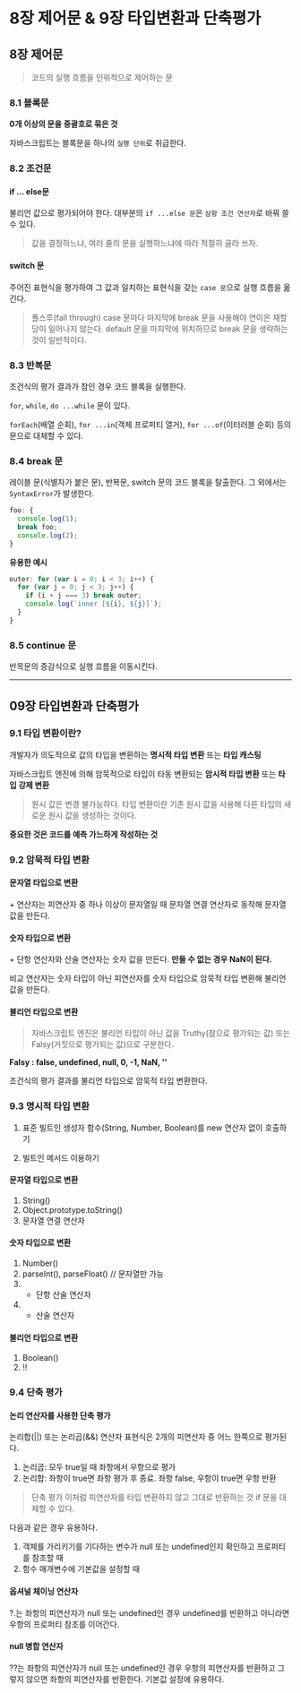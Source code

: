 # 8장 제어문 & 9장 타입변환과 단축평가

## 8장 제어문

> 코드의 실행 흐름을 인위적으로 제어하는 문

### 8.1 블록문

**0개 이상의 문을 중괄호로 묶은 것**

자바스크립트는 블록문을 하나의 `실행 단위`로 취급한다.

### 8.2 조건문

#### if ... else문

불리언 값으로 평가되어야 한다.
대부분의 `if ...else 문`은 `삼항 조건 연산자`로 바꿔 쓸 수 있다.

> 값을 결정하느냐, 여러 줄의 문을 실행하느냐에 따라 적절히 골라 쓰자.

#### switch 문

주어진 표현식을 평가하여 그 값과 일치하는 표현식을 갖는 `case 문`으로 실행 흐름을 옮긴다.

> 폴스루(fall through)
> case 문마다 마지막에 break 문을 사용해야 연이은 재할당이 일어나지 않는다.
> default 문을 마지막에 위치하므로 break 문을 생략하는 것이 일반적이다.

### 8.3 반복문

조건식의 평가 결과가 참인 경우 코드 블록을 실행한다.

`for`, `while`, `do ...while` 문이 있다.

`forEach`(배열 순회), `for ...in`(객체 프로퍼티 열거), `for ...of`(이터러블 순회) 등의 문으로 대체할 수 있다.

### 8.4 break 문

레이블 문(식별자가 붙은 문), 반복문, switch 문의 코드 블록을 탈출한다.
그 외에서는 `SyntaxError`가 발생한다.

```js
foo: {
  console.log(1);
  break foo;
  console.log(2);
}
```

**유용한 예시**

```js
outer: for (var i = 0; i < 3; i++) {
  for (var j = 0; j < 3; j++) {
    if (i + j === 3) break outer;
    console.log(`inner [${i}, ${j}]`);
  }
}
```

### 8.5 continue 문

반목문의 증감식으로 실행 흐름을 이동시킨다.

<hr />

## 09장 타입변환과 단축평가

### 9.1 타입 변환이란?

개발자가 의도적으로 값의 타입을 변환하는 **명시적 타입 변환** 또는 **타입 캐스팅**

자바스크립트 엔진에 의해 암묵적으로 타입이 타동 변환되는 **암시적 타입 변환** 또는 **타입 강제 변환**

> 원시 값은 변경 불가능하다. 타입 변환이란 기존 원시 값을 사용해 다른 타입의 새로운 원시 값을 생성하는 것이다.

**중요한 것은 코드를 예측 가느하게 작성하는 것**

### 9.2 암묵적 타입 변환

#### 문자열 타입으로 변환

\+ 연산자는 피연산자 중 하나 이상이 문자열일 때 문자열 연결 연산자로 동작해 문자열 값을 만든다.

#### 숫자 타입으로 변환

\+ 단항 연산자와 산술 연산자는 숫자 값을 만든다.
**만들 수 없는 경우 NaN이 된다.**

비교 연산자는 숫자 타입이 아닌 피연산자를 숫자 타입으로 암묵적 타입 변환해 불리언 값을 만든다.

#### 불리언 타입으로 변환

> 자바스크립트 엔진은 불리언 타입이 아닌 값을 Truthy(참으로 평가되는 값) 또는 Falsy(거짓으로 평가되는 값)으로 구분한다.

**Falsy : false, undefined, null, 0, -1, NaN, ''**

조건식의 평가 결과를 불리언 타입으로 암묵적 타입 변환한다.

### 9.3 명시적 타입 변환

1. 표준 빌트인 생성자 함수(String, Number, Boolean)를 new 연산자 없이 호출하기

2. 빌트인 메서드 이용하기

#### 문자열 타입으로 변환

1. String()
2. Object.prototype.toString()
3. 문자열 연결 연산자

#### 숫자 타입으로 변환

1. Number()
2. parseInt(), parseFloat() // 문자열만 가능
3. - 단항 산술 연산자
4. - 산술 연산자

#### 불리언 타입으로 변환

1. Boolean()
2. !!

### 9.4 단축 평가

#### 논리 연산자를 사용한 단축 평가

논리합(||) 또는 논리곱(&&) 연산자 표현식은 2개의 피연산자 중 어느 한쪽으로 평가된다.

1. 논리곱: 모두 true일 때 좌항에서 우항으로 평가
2. 논리합: 좌항이 true면 좌항 평가 후 종료. 좌항 false, 우항이 true면 우항 반환

> 단축 평가
> 이처럼 피연산자를 타입 변환하지 않고 그대로 반환하는 것
> if 문을 대체할 수 있다.

다음과 같은 경우 유용하다.

1. 객체를 가리키기를 기다하는 변수가 null 또는 undefined인지 확인하고 프로퍼티를 참조할 때
2. 함수 매개변수에 기본값을 설정할 때

#### 옵셔널 체이닝 연산자

?.는 좌항의 피연산자가 null 또는 undefined인 경우 undefined를 반환하고 아니라면 우항의 프로퍼티 참조를 이어간다.

#### null 병합 연산자

??는 좌항의 피연산자가 null 또는 undefined인 경우 우항의 피연산자를 반환하고 그렇지 않으면 좌항의 피연산자를 반환한다. 기본값 설정에 유용하다.
